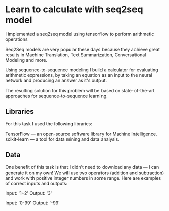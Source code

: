# Learn to calculate with seq2seq model
I implemented a seq2seq model using tensorflow to perform arithmetic operations 

Seq2Seq models are very popular these days because they achieve great results in Machine Translation, Text Summarization, Conversational Modeling and more.

Using sequence-to-sequence modeling I build a calculator for evaluating arithmetic expressions, by taking an equation as an input to the neural network and producing an answer as it's output.

The resulting solution for this problem will be based on state-of-the-art approaches for sequence-to-sequence learning.

## Libraries
For this task I used the following libraries:

TensorFlow — an open-source software library for Machine Intelligence.
scikit-learn — a tool for data mining and data analysis.

## Data
One benefit of this task is that I didn't need to download any data — I can generate it on my own! We will use two operators (addition and subtraction) and work with positive integer numbers in some range. Here are examples of correct inputs and outputs:

Input: '1+2'
Output: '3'

Input: '0-99'
Output: '-99'


